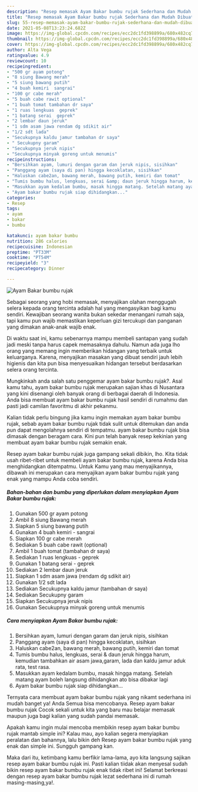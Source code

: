 ```yaml
---
description: "Resep memasak Ayam Bakar bumbu rujak Sederhana dan Mudah Dibuat"
title: "Resep memasak Ayam Bakar bumbu rujak Sederhana dan Mudah Dibuat"
slug: 55-resep-memasak-ayam-bakar-bumbu-rujak-sederhana-dan-mudah-dibuat
date: 2021-05-08T13:23:24.682Z
image: https://img-global.cpcdn.com/recipes/ecc2dc1fd398899a/680x482cq70/ayam-bakar-bumbu-rujak-foto-resep-utama.jpg
thumbnail: https://img-global.cpcdn.com/recipes/ecc2dc1fd398899a/680x482cq70/ayam-bakar-bumbu-rujak-foto-resep-utama.jpg
cover: https://img-global.cpcdn.com/recipes/ecc2dc1fd398899a/680x482cq70/ayam-bakar-bumbu-rujak-foto-resep-utama.jpg
author: Alta Vega
ratingvalue: 4.9
reviewcount: 10
recipeingredient:
- "500 gr ayam potong"
- "8 siung Bawang merah"
- "5 siung bawang putih"
- "4 buah kemiri  sangrai"
- "100 gr cabe merah"
- "5 buah cabe rawit optional"
- "1 buah tomat tambahan dr saya"
- "1 ruas lengkuas  geprek"
- "1 batang serai  geprek"
- "2 lembar daun jeruk"
- "1 sdm asam jawa rendam dg sdikit air"
- "1/2 sdt lada"
- "Secukupnya kaldu jamur tambahan dr saya"
- " Secukupny garam"
- "Secukupnya jeruk nipis"
- "Secukupnya minyak goreng untuk menumis"
recipeinstructions:
- "Bersihkan ayam, lumuri dengan garam dan jeruk nipis, sisihkan"
- "Panggang ayam (saya di pan) hingga kecoklatan, sisihkan"
- "Haluskan cabe2an, bawang merah, bawang putih, kemiri dan tomat"
- "Tumis bumbu halus, lengkuas, serai &amp; daun jeruk hingga harum, kemudian tambahkan air asam jawa,garam, lada dan kaldu jamur aduk rata, test rasa."
- "Masukkan ayam kedalam bumbu, masak hingga matang. Setelah matang ayam boleh langsung dihidangkan ato bisa dibakar lagi"
- "Ayam bakar bumbu rujak siap dihidangkan..."
categories:
- Resep
tags:
- ayam
- bakar
- bumbu

katakunci: ayam bakar bumbu 
nutrition: 286 calories
recipecuisine: Indonesian
preptime: "PT33M"
cooktime: "PT54M"
recipeyield: "3"
recipecategory: Dinner

---
```



![Ayam Bakar bumbu rujak](https://img-global.cpcdn.com/recipes/ecc2dc1fd398899a/680x482cq70/ayam-bakar-bumbu-rujak-foto-resep-utama.jpg)

Sebagai seorang yang hobi memasak, menyajikan olahan menggugah selera kepada orang tercinta adalah hal yang mengasyikan bagi kamu sendiri. Kewajiban seorang  wanita bukan sekedar menangani rumah saja, tapi kamu pun wajib memastikan keperluan gizi tercukupi dan panganan yang dimakan anak-anak wajib enak.

Di waktu  saat ini, kamu sebenarnya mampu membeli santapan yang sudah jadi meski tanpa harus capek memasaknya dahulu. Namun ada juga lho orang yang memang ingin memberikan hidangan yang terbaik untuk keluarganya. Karena, menyajikan masakan yang dibuat sendiri jauh lebih higienis dan kita pun bisa menyesuaikan hidangan tersebut berdasarkan selera orang tercinta. 



Mungkinkah anda salah satu penggemar ayam bakar bumbu rujak?. Asal kamu tahu, ayam bakar bumbu rujak merupakan sajian khas di Nusantara yang kini disenangi oleh banyak orang di berbagai daerah di Indonesia. Anda bisa membuat ayam bakar bumbu rujak hasil sendiri di rumahmu dan pasti jadi camilan favoritmu di akhir pekanmu.

Kalian tidak perlu bingung jika kamu ingin memakan ayam bakar bumbu rujak, sebab ayam bakar bumbu rujak tidak sulit untuk ditemukan dan anda pun dapat mengolahnya sendiri di tempatmu. ayam bakar bumbu rujak bisa dimasak dengan beragam cara. Kini pun telah banyak resep kekinian yang membuat ayam bakar bumbu rujak semakin enak.

Resep ayam bakar bumbu rujak juga gampang sekali dibikin, lho. Kita tidak usah ribet-ribet untuk membeli ayam bakar bumbu rujak, karena Anda bisa menghidangkan ditempatmu. Untuk Kamu yang mau menyajikannya, dibawah ini merupakan cara menyajikan ayam bakar bumbu rujak yang enak yang mampu Anda coba sendiri.

<!--inarticleads1-->

##### Bahan-bahan dan bumbu yang diperlukan dalam menyiapkan Ayam Bakar bumbu rujak:

1. Gunakan 500 gr ayam potong
1. Ambil 8 siung Bawang merah
1. Siapkan 5 siung bawang putih
1. Gunakan 4 buah kemiri - sangrai
1. Siapkan 100 gr cabe merah
1. Sediakan 5 buah cabe rawit (optional)
1. Ambil 1 buah tomat (tambahan dr saya)
1. Sediakan 1 ruas lengkuas - geprek
1. Gunakan 1 batang serai - geprek
1. Sediakan 2 lembar daun jeruk
1. Siapkan 1 sdm asam jawa (rendam dg sdikit air)
1. Gunakan 1/2 sdt lada
1. Sediakan Secukupnya kaldu jamur (tambahan dr saya)
1. Sediakan  Secukupny garam
1. Siapkan Secukupnya jeruk nipis
1. Gunakan Secukupnya minyak goreng untuk menumis




<!--inarticleads2-->

##### Cara menyiapkan Ayam Bakar bumbu rujak:

1. Bersihkan ayam, lumuri dengan garam dan jeruk nipis, sisihkan
1. Panggang ayam (saya di pan) hingga kecoklatan, sisihkan
1. Haluskan cabe2an, bawang merah, bawang putih, kemiri dan tomat
1. Tumis bumbu halus, lengkuas, serai &amp; daun jeruk hingga harum, kemudian tambahkan air asam jawa,garam, lada dan kaldu jamur aduk rata, test rasa.
1. Masukkan ayam kedalam bumbu, masak hingga matang. Setelah matang ayam boleh langsung dihidangkan ato bisa dibakar lagi
1. Ayam bakar bumbu rujak siap dihidangkan...




Ternyata cara membuat ayam bakar bumbu rujak yang nikamt sederhana ini mudah banget ya! Anda Semua bisa mencobanya. Resep ayam bakar bumbu rujak Cocok sekali untuk kita yang baru mau belajar memasak maupun juga bagi kalian yang sudah pandai memasak.

Apakah kamu ingin mulai mencoba membikin resep ayam bakar bumbu rujak mantab simple ini? Kalau mau, ayo kalian segera menyiapkan peralatan dan bahannya, lalu bikin deh Resep ayam bakar bumbu rujak yang enak dan simple ini. Sungguh gampang kan. 

Maka dari itu, ketimbang kamu berfikir lama-lama, ayo kita langsung sajikan resep ayam bakar bumbu rujak ini. Pasti kalian tiidak akan menyesal sudah bikin resep ayam bakar bumbu rujak enak tidak ribet ini! Selamat berkreasi dengan resep ayam bakar bumbu rujak lezat sederhana ini di rumah masing-masing,ya!.

